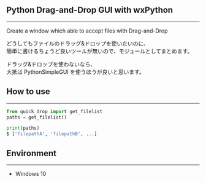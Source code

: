 ## Python Drag-and-Drop GUI with wxPython
---
Create a window which able to accept files with Drag-and-Drop

どうしてもファイルのドラッグ&ドロップを使いたいのに、  
簡単に書けるちょうど良いツールが無いので、モジュールとしてまとめます。  

ドラッグ&ドロップを使わないなら、  
大抵は PythonSimpleGUI を使うほうが良いと思います。  


## How to use
---
```python
from quick_drop import get_filelist
paths = get_filelist()

print(paths)
$ ['filepathA', 'filepathB', ...]
```

## Environment
---
- Windows 10
